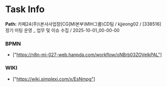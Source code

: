 # Task Info

**Path:** 카페24(주)\본사사업장\[CG]MI본부\MIH그룹\CD팀 / kjjeong02 / [338516] 정기 미팅 운영 _ 업무 및 이슈 수집 / 2025-10-01_00-00-00

### BPMN
- ["https://n8n-mi-027-web.hanpda.com/workflow/oNBrb03ZOVeIkPAL"]

### WIKI
- ["https://wiki.simplexi.com/x/EsNmpg"]

